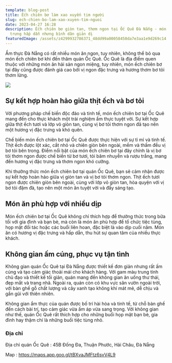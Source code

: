 ```yaml
---
template: blog-post
title: Ếch chiên bơ làm xao xuyến tim người
slug: ech-chien-bo-lam-xao-xuyen-tim-nguoi
date: 2023-04-27 16:28
description: Ếch chiên bơ giòn tan, thơm ngon tại Ốc Quê Đà Nẵng - món ăn đặc
  trưng hấp dẫn nhưng bình dân giản dị
featuredImage: /assets/z4299932786371_48dd99a00058450da7e3aa1e9d269c14.jpg
---
```

Ẩm thực Đà Nẵng có rất nhiều món ăn ngon, tuy nhiên, không thể bỏ qua món ếch chiên bơ khi đến thăm quán Ốc Quê. Ốc Quê là địa điểm quen thuộc với những món ăn hải sản ngon miệng, tuy nhiên, món ếch chiên bơ tại đây cũng được đánh giá cao bởi vị ngon đặc trưng và hương thơm bơ tỏi thơm lừng.

![](/assets/z4299932786371_48dd99a00058450da7e3aa1e9d269c14.jpg)

## Sự kết hợp hoàn hảo giữa thịt ếch và bơ tỏi

Với phương pháp chế biến độc đáo và tinh tế, món ếch chiên bơ tại Ốc Quê mang đến cho thực khách một trải nghiệm ẩm thực tuyệt vời. Sự kết hợp giữa thịt ếch tươi và lớp vỏ giòn tan, cùng vị bơ tỏi thơm ngon đã tạo nên một hương vị đặc trưng và khó quên.

Chế biến món ếch chiên bơ tại Ốc Quê được thực hiện với sự tỉ mỉ và tinh tế. Thịt ếch được lột xác, cắt nhỏ và chiên giòn bên ngoài, mềm và thấm đều vị bơ tỏi bên trong. Điểm nổi bật của món ếch chiên bơ tại đây chính là vị bơ tỏi thơm ngon được chế biến từ bơ tươi, tỏi băm nhuyễn và rượu trắng, mang đến hương vị đặc trưng và thơm ngon khó cưỡng.

Khi thưởng thức món ếch chiên bơ tại quán Ốc Quê, bạn sẽ cảm nhận được sự kết hợp hoàn hảo giữa vị giòn tan và vị bơ tỏi thơm ngon. Thịt ếch tươi ngon được chiên giòn bên ngoài, cùng với lớp vỏ giòn tan, hòa quyện với vị bơ tỏi đậm đà, tạo nên một món ăn tuyệt vời và đầy sáng tạo.

## Món ăn phù hợp với nhiều dịp

Món ếch chiên bơ tại Ốc Quê không chỉ thích hợp để thưởng thức trong bữa tối với gia đình và bạn bè, mà còn là món ăn phù hợp để tổ chức tiệc tùng, họp mặt đối tác hoặc các buổi liên hoan, đặc biệt là vào dịp cuối năm. Món ăn có hương vị đặc trưng và hấp dẫn, thu hút sự quan tâm của nhiều thực khách.

## Không gian ấm cúng, phục vụ tận tình

Không gian quán Ốc Quê tại Đà Nẵng được thiết kế đơn giản nhưng rất ấm cúng và tạo cảm giác thoải mái cho khách hàng. Với gam màu trung tính chủ đạo và thiết kế tối giản, quán mang đến không gian ăn uống thư thái, đẹp mắt và trang nhã. Ngoài ra, quán còn có khu vực sân vườn ngoài trời, với bàn ghế gỗ chất lượng và cây xanh tạo không khí mát mẻ, dễ chịu và gần gũi với thiên nhiên.

Không gian ẩm thực của quán được bố trí hài hòa và tinh tế, từ chỗ bàn ghế đến cách bài trí, tạo cảm giác vừa ấm áp vừa sang trọng. Với không gian như thế, quán Ốc Quê rất thích hợp cho những buổi họp mặt bạn bè, gia đình hay thậm chí là những buổi tiệc tùng nhỏ.

### Địa chỉ

Địa chỉ quán Ốc Quê : 45B Đống Đa, Thuận Phước, Hải Châu, Đà Nẵng

M﻿ap : <https://maps.app.goo.gl/tBXvaJMFtz6svV4L9>
